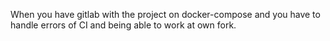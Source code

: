 When you have gitlab with the project on docker-compose and you have to handle errors of CI and being able to work at own fork.
